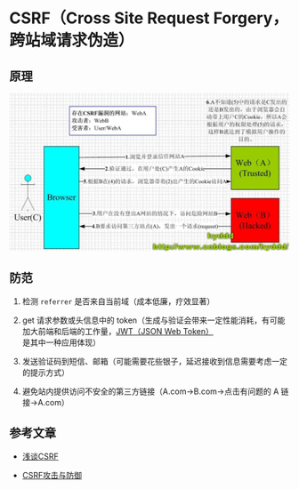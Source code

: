 # CSRF（Cross Site Request Forgery，跨站域请求伪造）

## 原理

![CSRF原理图](resource/0000-csrf-0001.jpg)

## 防范

1. 检测 `referrer` 是否来自当前域（成本低廉，疗效显著）

1. get 请求参数或头信息中的 token（生成与验证会带来一定性能消耗，有可能加大前端和后端的工作量，[JWT（JSON Web Token）](http://www.jianshu.com/p/576dbf44b2ae) 是其中一种应用体现）

1. 发送验证码到短信、邮箱（可能需要花些银子，延迟接收到信息需要考虑一定的提示方式）

1. 避免站内提供访问不安全的第三方链接（A.com->B.com->点击有问题的 A 链接->A.com）

## 参考文章

* [浅谈CSRF](http://www.jianshu.com/p/7f33f9c7997b)

* [CSRF攻击与防御](http://blog.csdn.net/stpeace/article/details/53512283)